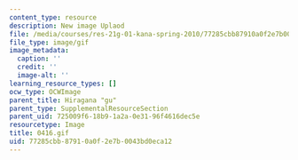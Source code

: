 ```yaml
---
content_type: resource
description: New image Uplaod
file: /media/courses/res-21g-01-kana-spring-2010/77285cbb87910a0f2e7b0043bd0eca12_0416.gif
file_type: image/gif
image_metadata:
  caption: ''
  credit: ''
  image-alt: ''
learning_resource_types: []
ocw_type: OCWImage
parent_title: Hiragana "gu"
parent_type: SupplementalResourceSection
parent_uid: 725009f6-18b9-1a2a-0e31-96f4616dec5e
resourcetype: Image
title: 0416.gif
uid: 77285cbb-8791-0a0f-2e7b-0043bd0eca12
---
```

